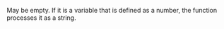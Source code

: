 May be empty. If it is a variable that is defined as a number, the function processes it as a string.